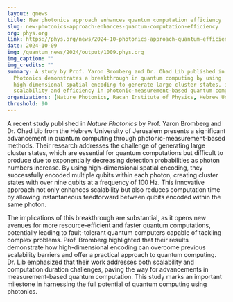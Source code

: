 ```yaml
---
layout: qnews
title: New photonics approach enhances quantum computation efficiency
slug: new-photonics-approach-enhances-quantum-computation-efficiency
org: phys.org
link: https://phys.org/news/2024-10-photonics-approach-quantum-efficiency.html
date: 2024-10-09
img: /quantum_news/2024/output/1009.phys.org
img_caption: ""
img_credits: ""
summary: A study by Prof. Yaron Bromberg and Dr. Ohad Lib published in Nature
  Photonics demonstrates a breakthrough in quantum computing by using
  high-dimensional spatial encoding to generate large cluster states, improving
  scalability and efficiency in photonic-measurement-based quantum computation.
organizations: [Nature Photonics, Racah Institute of Physics, Hebrew University of Jerusalem]
threshold: 90
---
```


A recent study published in *Nature Photonics* by Prof. Yaron Bromberg and Dr. Ohad Lib from the Hebrew University of Jerusalem presents a significant advancement in quantum computing through photonic-measurement-based methods. Their research addresses the challenge of generating large cluster states, which are essential for quantum computations but difficult to produce due to exponentially decreasing detection probabilities as photon numbers increase. By using high-dimensional spatial encoding, they successfully encoded multiple qubits within each photon, creating cluster states with over nine qubits at a frequency of 100 Hz. This innovative approach not only enhances scalability but also reduces computation time by allowing instantaneous feedforward between qubits encoded within the same photon.

The implications of this breakthrough are substantial, as it opens new avenues for more resource-efficient and faster quantum computations, potentially leading to fault-tolerant quantum computers capable of tackling complex problems. Prof. Bromberg highlighted that their results demonstrate how high-dimensional encoding can overcome previous scalability barriers and offer a practical approach to quantum computing. Dr. Lib emphasized that their work addresses both scalability and computation duration challenges, paving the way for advancements in measurement-based quantum computation. This study marks an important milestone in harnessing the full potential of quantum computing using photonics.